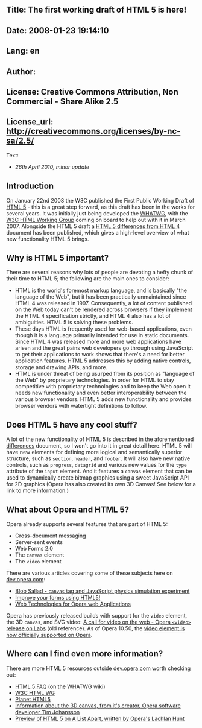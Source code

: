 Title: The first working draft of HTML 5 is here!
----
Date: 2008-01-23 19:14:10
----
Lang: en
----
Author: 
----
License: Creative Commons Attribution, Non Commercial - Share Alike 2.5
----
License_url: http://creativecommons.org/licenses/by-nc-sa/2.5/
----
Text:

<ul class="seriesNav">
<li><em>26th April 2010, minor update</em></li>
</ul>

<h2>Introduction</h2>

<p>On January 22nd 2008 the W3C published the First Public Working Draft of <a href="http://www.w3.org/TR/html5/" title="HTML 5: A vocabulary and associated APIs for HTML and XHTML">HTML 5</a> - this is a great step forward, as this draft has been in the works for several years. It was initially just being developed the <a href="http://www.whatwg.org/">WHATWG</a>, with the <a href="http://www.w3.org/html/wg/">W3C HTML Working Group</a> coming on board to help out with it in March 2007. Alongside the HTML 5 draft a <a href="http://www.w3.org/TR/html5-diff/">HTML 5 differences from HTML 4</a> document has been published, which gives a high-level overview of what new functionality HTML 5 brings.</p>

<h2>Why is HTML 5 important?</h2>

<p>There are several reasons why lots of people are devoting a hefty chunk of their time to HTML 5; the following are the main ones to consider:</p>

<ul>
<li>HTML is the world&#39;s foremost markup language, and is basically &quot;the language of the Web&quot;, but it has been practically unmaintained since HTML 4 was released in 1997. Consequently, a lot of content published on the Web today can&#39;t be rendered across browsers if they implement the HTML 4 specification strictly, and HTML 4 also has a lot of ambiguities. HTML 5 is solving these problems.</li>
 
<li>These days HTML is frequently used for web-based applications, even though it is a language primarily intended for use in static documents. Since HTML 4 was released more and more web applications have arisen and the great pains web developers go through using JavaScript to get their applications to work shows that there&#39;s a need for better application features. HTML 5 addresses this by adding native controls, storage and drawing APIs, and more.</li>
 
<li>HTML is under threat of being usurped from its position as &quot;language of the Web&quot; by proprietary technologies. In order for HTML to stay competitive with proprietary technologies and to keep the Web open it needs new functionality and even better interoperability between the various browser vendors. HTML 5 adds new functionality and provides browser vendors with watertight definitions to follow.</li>
</ul>

<h2>Does HTML 5 have any cool stuff?</h2>

<p>A lot of the new functionality of HTML 5 is described in the aforementioned <a href="http://www.w3.org/TR/html5-diff/" title="HTML 5 differences from HTML 4">differences</a> document, so I won&#39;t go into it in great detail here. HTML 5 will have new elements for defining more logical and semantically superior structure, such as <code>section</code>, <code>header</code>, and <code>footer</code>. It will also have new native controls, such as <code>progress</code>, <code>datagrid</code> and various new values for the <code>type</code> attribute of the <code>input</code> element. And it features a <code>canvas</code> element that can be used to dynamically create bitmap graphics using a sweet JavaScript API for 2D graphics (Opera has also created its own 3D Canvas! See below for a link to more information.)</p>

<h2>What about Opera and HTML 5?</h2>

<p>Opera already supports several features that are part of HTML 5:</p>
<ul>
<li>Cross-document messaging</li>
<li>Server-sent events</li>
<li>Web Forms 2.0</li>
<li>The <code>canvas</code> element</li>
<li>The <code>video</code> element</li>
</ul>

<p>There are various articles covering some of these subjects here on <a href="http://dev.opera.com">dev.opera.com</a>:</p>

<ul>
 <li><a href="http://dev.opera.com/articles/view/blob-sallad-canvas-tag-and-javascrip/">Blob Sallad - <code>canvas</code> tag and JavaScript physics simulation experiment</a></li>
 <li><a href="http://dev.opera.com/articles/view/improve-your-forms-using-html5/">Improve your forms using HTML5!</a></li>
 <li><a href="http://dev.opera.com/articles/view/web-technologies-for-opera-web-applicati/">Web Technologies for Opera web Applications</a></li>
</ul>

<p>Opera has previously released builds with support for the <code>video</code> element, the 3D <code>canvas</code>, and SVG video: <a href="http://dev.opera.com/articles/view/a-call-for-video-on-the-web-opera-vid/">A call for video on the web - Opera <code>&lt;video&gt;</code> release on Labs</a> (old reference). As of Opera 10.50, the <a href="http://dev.opera.com/articles/view/introduction-html5-video/">video element is now officially supported on Opera</a>. 
</p>
<h2>Where can I find even more information?</h2>
<p>There are more HTML 5 resources outside <a href="http://dev.opera.com">dev.opera.com</a> worth checking out:</p>

<ul>
 <li><a href="http://wiki.whatwg.org/wiki/FAQ">HTML 5 FAQ</a> (on the WHATWG wiki)</li>
 <li><a href="http://www.w3.org/html/wg/">W3C HTML WG</a></li>
 <li><a href="http://www.w3.org/html/planet/">Planet HTML5</a></li>
 <li><a href="http://my.opera.com/timjoh/blog/2007/11/13/taking-the-canvas-to-another-dimension">Information about the 3D canvas, from it&#39;s creator, Opera software developer Tim Johansson</a></li>
 <li><a href="http://www.alistapart.com/articles/previewofhtml5">Preview of HTML 5 on A List Apart, written by Opera&#39;s Lachlan Hunt</a></li>
</ul>
          
